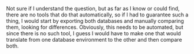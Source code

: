 Not sure if I understand the question, but as far as I know or could find, there are no tools that do that automatically, so if I had to guarantee such a thing, I would start by exporting both databases and manually comparing them, looking for differences. Obviously, this needs to be automated, but since there is no such tool, I guess I would have to make one that would translate from one database environment to the other and then compare both.